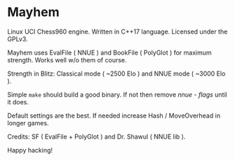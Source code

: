 # Mayhem

Linux UCI Chess960 engine.
Written in C++17 language.
Licensed under the GPLv3.

Mayhem uses EvalFile ( NNUE ) and BookFile ( PolyGlot ) for maximum strength.
Works well w/o them of course.

Strength in Blitz: Classical mode ( ~2500 Elo ) and NNUE mode ( ~3000 Elo ).

Simple `make` should build a good binary.
If not then remove *nnue - flags* until it does.

Default settings are the best.
If needed increase Hash / MoveOverhead in longer games.

Credits: SF ( EvalFile + PolyGlot ) and Dr. Shawul ( NNUE lib ).

Happy hacking!
